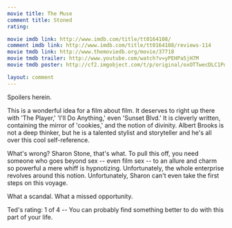 ```yaml
---
movie title: The Muse
comment title: Stoned
rating: 

movie imdb link: http://www.imdb.com/title/tt0164108/
comment imdb link: http://www.imdb.com/title/tt0164108/reviews-114
movie tmdb link: http://www.themoviedb.org/movie/37718
movie tmdb trailer: http://www.youtube.com/watch?v=yPEHPa5jH7M
movie tmdb poster: http://cf2.imgobject.com/t/p/original/oxOTTwecDLC1PqMAPNhLqh44vRp.jpg

layout: comment
---
```


Spoilers herein.

This is a wonderful idea for a film about film. It deserves to right up there with 'The Player,' 'I'll Do Anything,' even 'Sunset Blvd.' It is cleverly written, containing the mirror of 'cookies,' and the notion of divinity. Albert Brooks is not a deep thinker, but he is a talented stylist and storyteller and he's all over this cool self-reference.

What's wrong? Sharon Stone, that's what. To pull this off, you need someone who goes beyond sex -- even film sex -- to an allure and charm so powerful a mere whiff is hypnotizing. Unfortunately, the whole enterprise revolves around this notion. Unfortunately, Sharon can't even take the first steps on this voyage.

What a scandal. What a missed opportunity.

Ted's rating: 1 of 4 -- You can probably find something better to do with this part of your life.